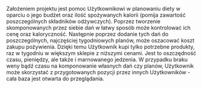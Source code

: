 Założeniem projektu jest pomoc Użytkownikowi w planowaniu diety w oparciu o jego budżet oraz ilość spożywanych kalorii (pomija zawartość poszczególnych składników odżywczych).  Poprzez tworzenie skomponowanych przez siebie dań w łatwy sposób może kontrolować ich cenę oraz kaloryczność. Następnie poprzez dodanie tych dań do poszczególnych, najczęściej tygodniowych planów, może oszacować koszt zakupu pożywienia. Dzięki temu Użytkownik kupi tylko potrzebne produkty, raz w tygodniu w większym sklepie z niższymi cenami. Jest to oszczędność czasu, pieniędzy, ale także i marnowanego jedzenia. W przypadku braku weny bądź czasu na komponowanie własnych dań czy planów, Użytkownik może skorzystać z przygotowanych pozycji przez innych Użytkowników - cała baza jest otwarta do przeglądania.
